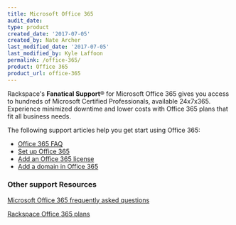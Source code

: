 ```yaml
---
title: Microsoft Office 365
audit_date:
type: product
created_date: '2017-07-05'
created_by: Nate Archer
last_modified_date: '2017-07-05'
last_modified_by: Kyle Laffoon
permalink: /office-365/
product: Office 365
product_url: office-365
---
```


Rackspace's **Fanatical Support**&reg; for Microsoft Office 365 gives you access to hundreds of Microsoft Certified Professionals, available 24x7x365.  Experience minimized downtime and lower costs with Office 365 plans that fit all business needs.

The following support articles help you get start using Office 365:

- [Office 365 FAQ](/how-to/office-365-faq)
- [Set up Office 365](/how-to/set-up-office-365)
- [Add an Office 365 license](/how-to/add-an-office-365-license)
- [Add a domain in Office 365](/how-to/add-a-domain-in-office-365)

### Other support Resources

[Microsoft Office 365 frequently asked questions](https://products.office.com/en-us/business/microsoft-office-365-frequently-asked-questions)

[Rackspace Office 365 plans](https://www.rackspace.com/office-365/pick-your-plan) 
